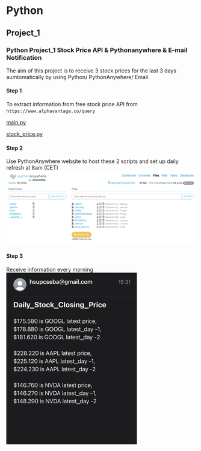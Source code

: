 # Python

## Project_1
### Python Project_1 Stock Price API & Pythonanywhere & E-mail Notification

The aim of this project is to receive 3 stock prices for the last 3 days aumtomatically by using Python/ PythonAnywhere/ Email. 


#### Step 1
To extract information from free stock price API from ```https://www.alphavantage.co/query```

[main.py](https://github.com/sebsebsebsebtimes4/Python/blob/main/main.py)

[stock_price.py](https://github.com/sebsebsebsebtimes4/Python/blob/main/stock_price.py)


#### Step 2
Use PythonAnywhere website to host these 2 scripts and set up daily refresh at 8am (CET)
![alt text](pyanywhere.png)

#### Step 3
Receive information every morning
![alt text](stkprice.png)


